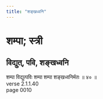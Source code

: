 ```yaml
---
title: "शङ्खध्वनि"
---
```


# शम्पा; स्त्री
## विद्युत्, पवि, शङ्खध्वनि
शम्पा विद्युत्पविः शम्पा शम्पा शङ्खध्वनिर्मतः ॥ ४० ॥<br />verse 2.1.1.40<br />page 0010

